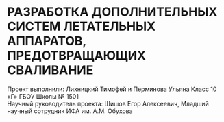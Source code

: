 # РАЗРАБОТКА ДОПОЛНИТЕЛЬНЫХ СИСТЕМ ЛЕТАТЕЛЬНЫХ АППАРАТОВ, ПРЕДОТВРАЩАЮЩИХ СВАЛИВАНИЕ 

Проект выполнили: Лихницкий Тимофей и Перминова Ульяна
Класс 10 «Г» ГБОУ Школы № 1501                                                                                                                                                                                                         
 Научный руководитель проекта: Шишов Егор Алексеевич, Младший научный сотрудник ИФА им. А.М. Обухова


